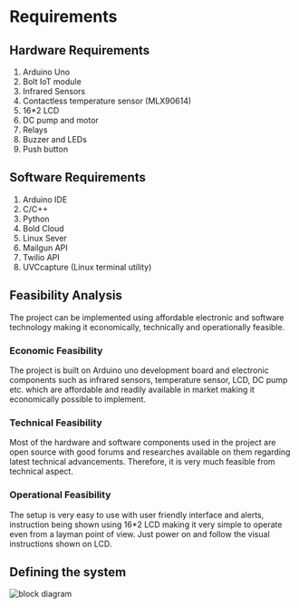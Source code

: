# Requirements

## Hardware Requirements
1. Arduino Uno
2. Bolt IoT module
3. Infrared Sensors
4. Contactless temperature sensor (MLX90614)
5. 16*2 LCD
6. DC pump and motor
7. Relays
8. Buzzer and LEDs
9. Push button

## Software Requirements
1. Arduino IDE
2. C/C++
3. Python
4. Bold Cloud
5. Linux Sever
6. Mailgun API
7. Twilio API
8. UVCcapture (Linux terminal utility)


## Feasibility Analysis
The project can be implemented using affordable electronic and software technology making it economically, technically and operationally feasible.

### Economic Feasibility
The project is built on Arduino uno development board and electronic components such as infrared sensors, temperature sensor, LCD, DC pump etc. which are affordable and readily available in market making it economically possible to implement.

### Technical Feasibility
Most of the hardware and software components used in the project are open source with good forums and researches available on them regarding latest technical advancements. Therefore, it is very much feasible from technical aspect.

### Operational Feasibility
The setup is very easy to use with user friendly interface and alerts, instruction being shown using 16*2 LCD making it very simple to operate even from a layman point of view. Just power on and follow the visual instructions shown on LCD.


## Defining the system

![block diagram](https://user-images.githubusercontent.com/39994054/120267746-37c47d00-c2c2-11eb-9b3b-3d5340ae1989.JPG)
